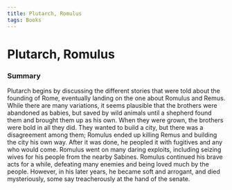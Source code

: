 ```yaml
---
title: Plutarch, Romulus
tags: Books
---
```


# Plutarch, Romulus
### Summary
Plutarch begins by discussing the different stories that were told about the founding of Rome, eventually landing on the one about Romulus and Remus. While there are many variations, it seems plausible that the brothers were abandoned as babies, but saved by wild animals until a shepherd found them and brought them up as his own. When they were grown, the brothers were bold in all they did. They wanted to build a city, but there was a disagreement among them; Romulus ended up killing Remus and building the city his own way. After it was done, he peopled it with fugitives and any who would come. Romulus went on many daring exploits, including seizing wives for his people from the nearby Sabines. Romulus continued his brave acts for a while, defeating many enemies and being loved much by the people. However, in his later years, he became soft and arrogant, and died mysteriously, some say treacherously at the hand of the senate.